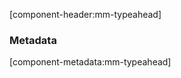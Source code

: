 [component-header:mm-typeahead]

<mm-typeahead-demo></mm-typeahead-demo>

### Metadata
[component-metadata:mm-typeahead]